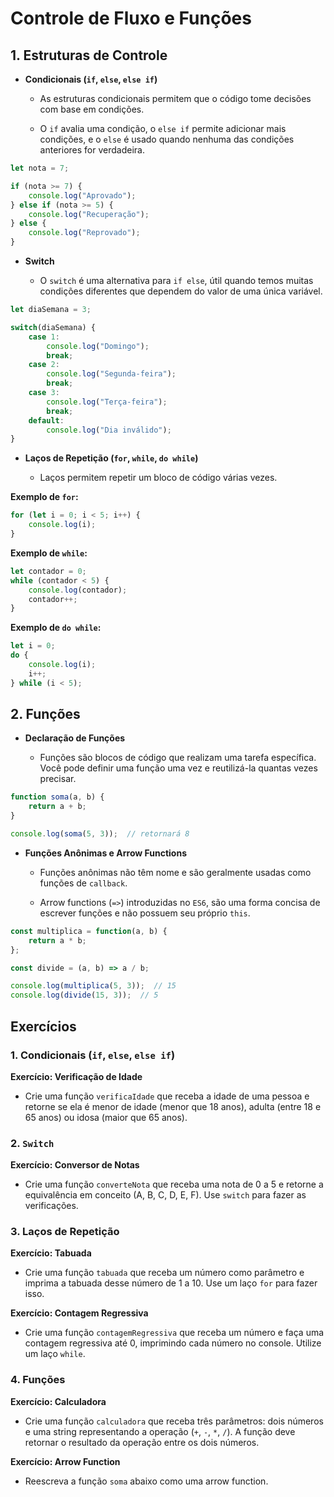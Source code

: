# Controle de Fluxo e Funções

## 1. Estruturas de Controle

- **Condicionais (`if`, `else`, `else if`)**

    - As estruturas condicionais permitem que o código tome decisões com base em condições.

    - O `if` avalia uma condição, o `else if` permite adicionar mais condições, e o `else` é usado quando nenhuma das condições anteriores for verdadeira.

```javascript
let nota = 7;

if (nota >= 7) {
    console.log("Aprovado");
} else if (nota >= 5) {
    console.log("Recuperação");
} else {
    console.log("Reprovado");
}
```

- **Switch**

    - O `switch` é uma alternativa para `if else`, útil quando temos muitas condições diferentes que dependem do valor de uma única variável.

```javascript
let diaSemana = 3;

switch(diaSemana) {
    case 1:
        console.log("Domingo");
        break;
    case 2:
        console.log("Segunda-feira");
        break;
    case 3:
        console.log("Terça-feira");
        break;
    default:
        console.log("Dia inválido");
}
```

- **Laços de Repetição (`for`, `while`, `do while`)**

    - Laços permitem repetir um bloco de código várias vezes.
  
**Exemplo de `for`:**

```javascript
for (let i = 0; i < 5; i++) {
    console.log(i);
}
```

**Exemplo de `while`:**

```javascript
let contador = 0;
while (contador < 5) {
    console.log(contador);
    contador++;
}
```

**Exemplo de `do while`:**

```javascript
let i = 0;
do {
    console.log(i);
    i++;
} while (i < 5);
```

## 2. Funções

- **Declaração de Funções**

    - Funções são blocos de código que realizam uma tarefa específica. Você pode definir uma função uma vez e reutilizá-la quantas vezes precisar.

```javascript
function soma(a, b) {
    return a + b;
}

console.log(soma(5, 3));  // retornará 8
```

- **Funções Anônimas e Arrow Functions**

    - Funções anônimas não têm nome e são geralmente usadas como funções de `callback`.

    - Arrow functions (`=>`) introduzidas no `ES6`, são uma forma concisa de escrever funções e não possuem seu próprio `this`.

```javascript
const multiplica = function(a, b) {
    return a * b;
};

const divide = (a, b) => a / b;

console.log(multiplica(5, 3));  // 15
console.log(divide(15, 3));  // 5
```
## Exercícios

### 1. Condicionais (`if`, `else`, `else if`)

**Exercício: Verificação de Idade**

- Crie uma função `verificaIdade` que receba a idade de uma pessoa e retorne se ela é menor de idade (menor que 18 anos), adulta (entre 18 e 65 anos) ou idosa (maior que 65 anos).


### 2. `Switch`

**Exercício: Conversor de Notas**

- Crie uma função `converteNota` que receba uma nota de 0 a 5 e retorne a equivalência em conceito (A, B, C, D, E, F). Use `switch` para fazer as verificações.


### 3. Laços de Repetição

**Exercício: Tabuada**

- Crie uma função `tabuada` que receba um número como parâmetro e imprima a tabuada desse número de 1 a 10. Use um laço `for` para fazer isso.


**Exercício: Contagem Regressiva**

- Crie uma função `contagemRegressiva` que receba um número e faça uma contagem regressiva até 0, imprimindo cada número no console. Utilize um laço `while`.

### 4. Funções

**Exercício: Calculadora**

- Crie uma função `calculadora` que receba três parâmetros: dois números e uma string representando a operação (`+`, `-`, `*`, `/`). A função deve retornar o resultado da operação entre os dois números.

**Exercício: Arrow Function**

- Reescreva a função `soma` abaixo como uma arrow function.